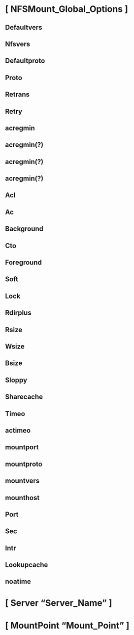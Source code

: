 # [ NFSMount_Global_Options ]
## Defaultvers
## Nfsvers
## Defaultproto
## Proto
## Retrans
## Retry
## acregmin
## acregmin(?)
## acregmin(?)
## acregmin(?)
## Acl
## Ac
## Background
## Cto
## Foreground
## Soft
## Lock
## Rdirplus
## Rsize
## Wsize
## Bsize
## Sloppy
## Sharecache
## Timeo
## actimeo
## mountport
## mountproto
## mountvers
## mounthost
## Port
## Sec
## Intr
## Lookupcache
## noatime

# [ Server  “Server_Name” ]

# [ MountPoint “Mount_Point” ]

